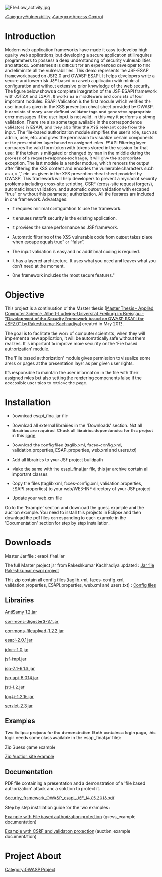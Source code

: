 ![<File:Low_activity.jpg>](Low_activity.jpg "File:Low_activity.jpg")

[:Category:Vulnerability](:Category:Vulnerability "wikilink")
[:Category:Access Control](:Category:Access_Control "wikilink")

# Introduction

Modern web application frameworks have made it easy to develop high
quality web applications, but developing a secure application still
requires programmers to possess a deep understanding of security
vulnerabilities and attacks. Sometimes it is difficult for an
experienced developer to find and eliminate all the vulnerabilities.
This demo represents the JSF-ESAPI framework based on JSF2.0 and OWASP
ESAPI. It helps developers write a secure and lower-risk JSF based on a
web application with minimal configuration and without extensive prior
knowledge of the web security. The figure below shows a complete
integration of the JSF-ESAPI framework with JSF2.0 and ESAPI. It works
as a middleware and consists of four important modules. ESAPI Validation
is the first module which verifies the user input as given in the XSS
prevention cheat sheet provided by OWASP. It consists of many
user-defined validator tags and generates appropriate error messages if
the user input is not valid. In this way it performs a strong
validation. There are also some tags available in the correspondence
validators in ESAPI, and they also filter the XSS relevant code from the
input. The file-based authorization module simplifies the user’s role,
such as admin, user, etc. and gives the permission to visualize certain
components at the presentation layer based on assigned roles. ESAPI
Filtering layer compares the valid form token with tokens stored in the
session for that user. If the token is mitigated or changed by man in
the middle during the process of a request-response exchange, it will
give the appropriate exception. The last module is a render module,
which renders the output after filtering the XSS content and encodes the
vulnerable characters such as \<,\>,”,’ etc. as given in the XSS
prevention cheat sheet provided by OWASP. This framework will help
developers to prevent a myriad of security problems including cross-site
scripting, CSRF (cross-site request forgery), automatic input
validation, and automatic output validation with escaped “true” or
without this parameter, authorization. All the features are included in
one framework. Advantages:

  - It requires minimal configuration to use the framework.

<!-- end list -->

  - It ensures retrofit security in the existing application.

<!-- end list -->

  - It provides the same performance as JSF framework.

<!-- end list -->

  - Automatic filtering of the XSS vulnerable code from output takes
    place when escape equals true” or “false”.

<!-- end list -->

  - The input validation is easy and no additional coding is required.

<!-- end list -->

  - It has a layered architecture. It uses what you need and leaves what
    you don’t need at the moment.

<!-- end list -->

  - One framework includes the most secure features."

# Objective

This project is a continuation of the Master thesis ([Master Thesis -
Applied Computer Science, Albert-Ludwigs-Universität Freiburg im
Breisgau - "Development of the Security Framework based on OWASP ESAPI
for JSF2.0" by Rakeshkumar
Kachhadiya](http://security4web.ch/downloads/doc/Master-Thesis.pdf))
created in May 2012.

The goal is to facilitate the work of computer scientists, when they
will implement a new application, it will be automatically safe without
them realizes. It is important to improve more security on the ‘File
based authorization’ module.

The 'File based authorization' module gives permission to visualize some
areas or pages at the presentation layer as per given user rights.

It’s responsible to maintain the user information in the file with their
assigned roles but also setting the rendering components false if the
accessible user tries to retrieve the page.

# Installation

  - Download esapi_final.jar file

<!-- end list -->

  - Download all external librairies in the 'Downloads' section. Not all
    librairies are required\! Check all librairies dependencies for this
    project in this
    [page](http://owasp-esapi-java.googlecode.com/svn/trunk_doc/1.4.4/site/dependencies.html)

<!-- end list -->

  - Download the config files (taglib.xml, faces-config.xml,
    validation.properties, ESAPI.properties, web.xml and users.txt)

<!-- end list -->

  - Add all librairies to your JSF project buildpath

<!-- end list -->

  - Make the same with the esapi_final.jar file, this jar archive
    contain all important classes

<!-- end list -->

  - Copy the files (taglib.xml, faces-config.xml, validation.properties,
    ESAPI.properties) to your web/WEB-INF directory of your JSF project

<!-- end list -->

  - Update your web.xml file

Go to the 'Example' section and download the guess example and the
auction example. You need to install this projects in Eclipse and then
download the pdf files corresponding to each example in the
'Documentation' section for step by step installation.

# Downloads

Master Jar file :
[esapi_final.jar](http://security4web.ch/OWASP/esapi_final.jar)

The full Master project jar from Rakeshkumar Kachhadiya updated : [Jar
file Rakeshkumar esapi
project](http://security4web.ch/OWASP/Rakeshkumar/Rakeshkumar_esapi.jar)

This zip contain all config files (taglib.xml, faces-config.xml,
validation.properties, ESAPI.properties, web.xml and users.txt) :
[Config
files](http://security4web.ch/OWASP/Config_files/Config_files.zip)

## Librairies

[AntiSamy 1.2.jar](http://code.google.com/p/owaspantisamy/downloads/detail?name=antisamy-bin.1.2.jar&can=1&q=label%3AFeatured)

[commons-digester3-3.1.jar](http://mvnrepository.com/artifact/org.apache.commons/commons-digester3/3.1)

[commons-fileupload-1.2.2.jar](http://grepcode.com/snapshot/repo1.maven.org/maven2/commons-fileupload/commons-fileupload/1.2.2)

[esapi-2.0.1.jar](http://code.google.com/p/owasp-esapi-java/downloads/detail?name=esapi-2.0.1-dist.zip&can=2&q=)

[jdom-1.0.jar](http://grepcode.com/snapshot/repo1.maven.org/maven2/jdom/jdom/1.0)

[jsf-impl.jar](http://grepcode.com/snapshot/repo1.maven.org/maven2/com.sun.faces/jsf-impl/2.0.2)

[jsp-2.1-6.1.9.jar](http://grepcode.com/snapshot/repo1.maven.org/maven2/org.mortbay.jetty/jsp-2.1/6.1.9)

[jsp-api-6.0.14.jar](http://repo1.maven.org/maven2/6.0.14/jsp-api-6.0.14.jar)

[jstl-1.2.jar](http://grepcode.com/snapshot/repo1.maven.org/maven2/javax.servlet/jstl/1.2)

[log4j-1.2.16.jar](http://code.google.com/p/jenkins-assembler/downloads/detail?name=log4j-1.2.16.jar&can=2&q=)

[servlet-2.3.jar](http://grepcode.com/snapshot/repo1.maven.org/maven2/javax.servlet/servlet-api/2.3)

## Examples

Two Eclipse projects for the demonstration (Both contains a login page,
this login needs some class available in the esapi_final.jar file):

[Zip Guess game
example](http://security4web.ch/OWASP/Exemples/guess/guess_example.zip)

[Zip Auction site
example](http://security4web.ch/OWASP/Exemples/auction/auction_example.zip)

## Documentation

PDF file containing a presentation and a demonstration of a 'file based
authorization' attack and a solution to protect it.

[Security_framework_OWASP_esapi_JSF_14.05.2013.pdf](http://security4web.ch/downloads/doc/Security_framework_OWASP_esapi_JSF_14.05.2013.pdf)

Step by step installation guide for the two examples :

[Example with File based authorization
protection](http://security4web.ch/OWASP/Exemples/guess/guess_example.pdf)
(guess_example documentation)

[Example with CSRF and validation
protection](http://security4web.ch/OWASP/Exemples/auction/auction_example.pdf)
(auction_example documentation)

# Project About

[Category:OWASP Project](Category:OWASP_Project "wikilink")